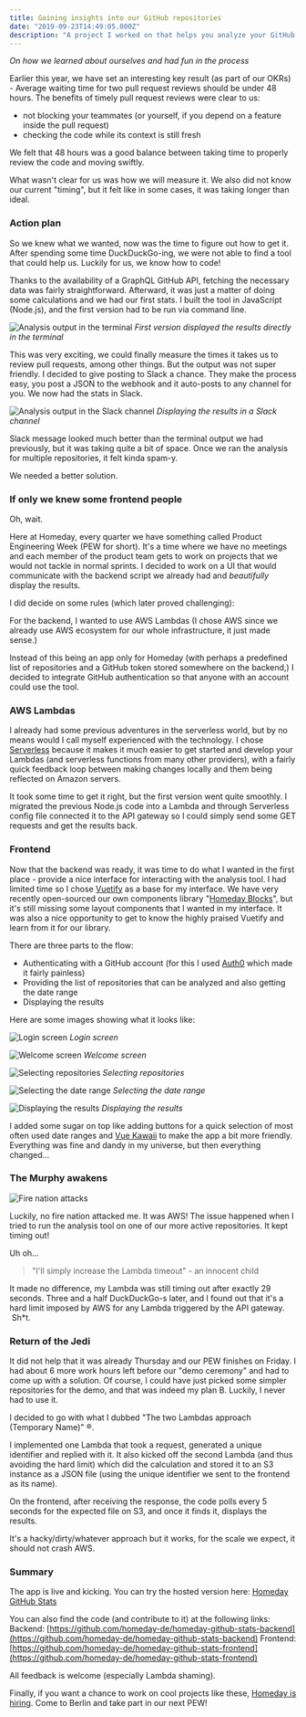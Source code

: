 ```yaml
---
title: Gaining insights into our GitHub repositories
date: "2019-09-23T14:49:05.000Z"
description: "A project I worked on that helps you analyze your GitHub repositories"
---
```


_On how we learned about ourselves and had fun in the process_

Earlier this year, we have set an interesting key result (as part of our OKRs) - Average waiting time for two pull request reviews should be under 48 hours. The benefits of timely pull request reviews were clear to us:

- not blocking your teammates (or yourself, if you depend on a feature inside the pull request)
- checking the code while its context is still fresh

We felt that 48 hours was a good balance between taking time to properly review the code and moving swiftly.

What wasn't clear for us was how we will measure it. We also did not know our current "timing", but it felt like in some cases, it was taking longer than ideal.

### Action plan

So we knew what we wanted, now was the time to figure out how to get it. After spending some time DuckDuckGo-ing, we were not able to find a tool that could help us. Luckily for us, we know how to code!

Thanks to the availability of a GraphQL GitHub API, fetching the necessary data was fairly straightforward. Afterward, it was just a matter of doing some calculations and we had our first stats. I built the tool in JavaScript (Node.js), and the first version had to be run via command line.

![Analysis output in the terminal](./article-image-1.png) _First version displayed the results directly in the terminal_

This was very exciting, we could finally measure the times it takes us to review pull requests, among other things. But the output was not super friendly. I decided to give posting to Slack a chance. They make the process easy, you post a JSON to the webhook and it auto-posts to any channel for you. We now had the stats in Slack.

![Analysis output in the Slack channel](./article-image-2.png) _Displaying the results in a Slack channel_

Slack message looked much better than the terminal output we had previously, but it was taking quite a bit of space. Once we ran the analysis for multiple repositories, it felt kinda spam-y.

We needed a better solution.

### If only we knew some frontend people

Oh, wait.

Here at Homeday, every quarter we have something called Product Engineering Week (PEW for short). It's a time where we have no meetings and each member of the product team gets to work on projects that we would not tackle in normal sprints. I decided to work on a UI that would communicate with the backend script we already had and _beautifully_ display the results.

I did decide on some rules (which later proved challenging):

For the backend, I wanted to use AWS Lambdas (I chose AWS since we already use AWS ecosystem for our whole infrastructure, it just made sense.)

Instead of this being an app only for Homeday (with perhaps a predefined list of repositories and a GitHub token stored somewhere on the backend,) I decided to integrate GitHub authentication so that anyone with an account could use the tool.

### AWS Lambdas

I already had some previous adventures in the serverless world, but by no means would I call myself experienced with the technology. I chose [Serverless](https://serverless.com/) because it makes it much easier to get started and develop your Lambdas (and serverless functions from many other providers), with a fairly quick feedback loop between making changes locally and them being reflected on Amazon servers.

It took some time to get it right, but the first version went quite smoothly. I migrated the previous Node.js code into a Lambda and through Serverless config file connected it to the API gateway so I could simply send some GET requests and get the results back.

### Frontend

Now that the backend was ready, it was time to do what I wanted in the first place - provide a nice interface for interacting with the analysis tool. I had limited time so I chose [Vuetify](https://vuetifyjs.com/en/) as a base for my interface. We have very recently open-sourced our own components library "[Homeday Blocks](https://blocks.homeday.dev)", but it's still missing some layout components that I wanted in my interface. It was also a nice opportunity to get to know the highly praised Vuetify and learn from it for our library.

There are three parts to the flow:

- Authenticating with a GitHub account (for this I used [Auth0](https://auth0.com/) which made it fairly painless)
- Providing the list of repositories that can be analyzed and also getting the date range
- Displaying the results

Here are some images showing what it looks like:

![Login screen](./github-stats.homeday.dev_.png) _Login screen_

![Welcome screen](./github-stats.homeday.dev_--1-.png) _Welcome screen_

![Selecting repositories](./github-stats.homeday.dev_--2-.png) _Selecting repositories_

![Selecting the date range](./github-stats.homeday.dev_--4-.png) _Selecting the date range_

![Displaying the results](./github-stats.homeday.dev_--3-.png) _Displaying the results_

I added some sugar on top like adding buttons for a quick selection of most often used date ranges and [Vue Kawaii](https://vue-kawaii.now.sh/) to make the app a bit more friendly. Everything was fine and dandy in my universe, but then everything changed...

### The Murphy awakens

![Fire nation attacks](./article-image-8.png)

Luckily, no fire nation attacked me. It was AWS! The issue happened when I tried to run the analysis tool on one of our more active repositories. It kept timing out!

Uh oh...

> "I'll simply increase the Lambda timeout" - an innocent child

It made no difference, my Lambda was still timing out after exactly 29 seconds. Three and a half DuckDuckGo-s later, and I found out that it's a hard limit imposed by AWS for any Lambda triggered by the API gateway.  Sh\*t.

### Return of the Jedi

It did not help that it was already Thursday and our PEW finishes on Friday. I had about 6 more work hours left before our "demo ceremony" and had to come up with a solution. Of course, I could have just picked some simpler repositories for the demo, and that was indeed my plan B. Luckily, I never had to use it.

I decided to go with what I dubbed "The two Lambdas approach (Temporary Name)" ®.

I implemented one Lambda that took a request, generated a unique identifier and replied with it. It also kicked off the second Lambda (and thus avoiding the hard limit) which did the calculation and stored it to an S3 instance as a JSON file (using the unique identifier we sent to the frontend as its name).

On the frontend, after receiving the response, the code polls every 5 seconds for the expected file on S3, and once it finds it, displays the results.

It's a hacky/dirty/whatever approach but it works, for the scale we expect, it should not crash AWS.

### Summary

The app is live and kicking. You can try the hosted version here: [Homeday GitHub Stats](https://github-stats.homeday.dev/)

You can also find the code (and contribute to it) at the following links:
Backend: [https://github.com/homeday-de/homeday-github-stats-backend](https://github.com/homeday-de/homeday-github-stats-backend)
Frontend: [https://github.com/homeday-de/homeday-github-stats-frontend](https://github.com/homeday-de/homeday-github-stats-frontend)

All feedback is welcome (especially Lambda shaming).

Finally, if you want a chance to work on cool projects like these, [Homeday is hiring](https://grnh.se/65174d7f2). Come to Berlin and take part in our next PEW!
